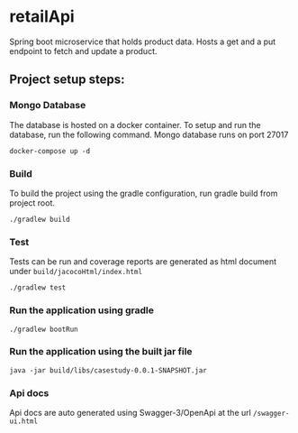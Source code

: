 # retailApi
Spring boot microservice that holds product data. Hosts a get and a put endpoint to fetch and update a product.

## Project setup steps:

### Mongo Database
The database is hosted on a docker container. To setup and run the database, run the following command.
Mongo database runs on port 27017

```
docker-compose up -d
```

### Build  
To build the project using the gradle configuration, run gradle build from project root.

```
./gradlew build
```

### Test
Tests can be run and coverage reports are generated as html document under `build/jacocoHtml/index.html`
```
./gradlew test
```

### Run the application using gradle
```
./gradlew bootRun
```

### Run the application using the built jar file
```
java -jar build/libs/casestudy-0.0.1-SNAPSHOT.jar
```

### Api docs
Api docs are auto generated using Swagger-3/OpenApi at the url `/swagger-ui.html`
